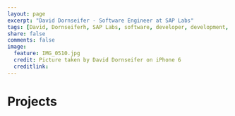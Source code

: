 ```yaml
---
layout: page
excerpt: "David Dornseifer - Software Engineer at SAP Labs"
tags: [David, Dornseiferh, SAP Labs, software, developer, development, continuous, delivery, engineering, APIs, 10X, disruption]
share: false
comments: false
image:
  feature: IMG_0510.jpg
  credit: Picture taken by David Dornseifer on iPhone 6
  creditlink:
---
```

# Projects

